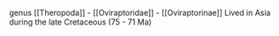 genus
[[Theropoda]] - [[Oviraptoridae]] - [[Oviraptorinae]]
Lived in Asia during the late Cretaceous (75 - 71 Ma)
